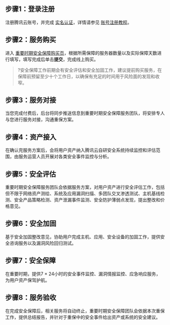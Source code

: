 ## 步骤1：登录注册
注册腾讯云账号，并完成 [实名认证](https://cloud.tencent.com/document/product/378/10496)，详情请参见 [账号注册教程](https://cloud.tencent.com/document/product/378/17985)。

## 步骤2：服务购买
进入 [ 重要时期安全保障购买页](https://buy.cloud.tencent.com/ciip)，根据所需保障的服务器数量以及实际保障天数进行填写，填写完成后单击**提交**，完成线上购买。
>?安全保障工作前期会有安全评估和安全加固工作，建议提前购买服务，在保障前预留至少十个工作日，以确保有充足的时间用于风险面的发现和收窄。

## 步骤3：服务对接
当您完成付费后，后台将同步推送信息到重要时期安全保障服务团队，将安排专人与您进行服务对接，沟通重保方案。


## 步骤4：资产接入
在确认完服务方案后，会将用户资产纳入腾讯云自研安全系统持续监控和评估范围，由服务运营人员开展对各类安全事件监控与分析。


## 步骤5：安全评估
重要时期安全保障服务团队会依据服务方案，对用户资产进行安全评估工作，包括但不限于网络资产测绘、系统及应用漏洞扫描、多团队交叉渗透测试、主机基线检测、安全产品策略检测、资产泄漏事件监测、安全防护薄弱点发现，提出整改和价格意见。

## 步骤6：安全加固
基于安全加固整改意见，协助用户完成主机、应用、安全设备的加固工作，提供安全咨询服务以及漏洞风险回归测试。

## 步骤7：安全保障
在重要时期，提供7 × 24小时的安全事件监控、漏洞情报监控、应急响应服务，为用户资产保驾护航。


## 步骤8：服务验收
在完成安全保障后，相关服务将自动终止，重要时期安全保障团队会依据本次重保工作，提供总结报告，并针对于重保中的安全事件给出资产或系统的安全建议。


